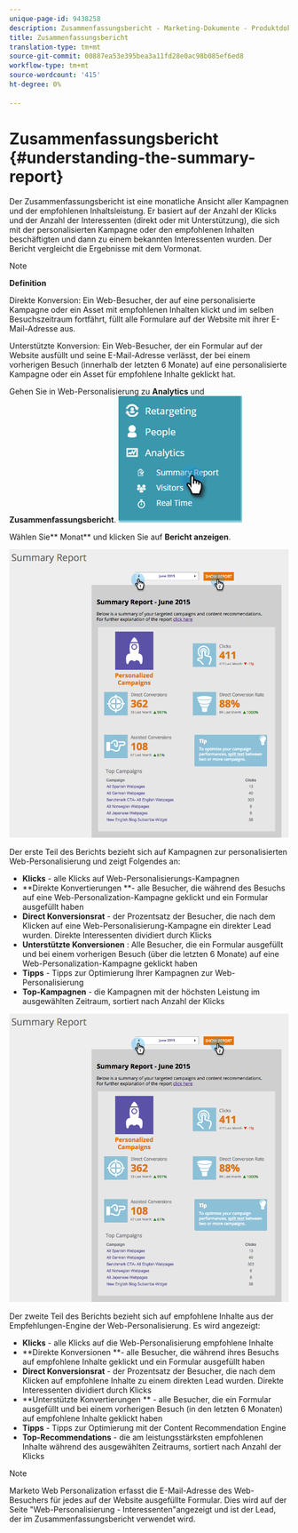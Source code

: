 ```yaml
---
unique-page-id: 9438258
description: Zusammenfassungsbericht - Marketing-Dokumente - Produktdokumentation
title: Zusammenfassungsbericht
translation-type: tm+mt
source-git-commit: 00887ea53e395bea3a11fd28e0ac98b085ef6ed8
workflow-type: tm+mt
source-wordcount: '415'
ht-degree: 0%

---
```



# Zusammenfassungsbericht {#understanding-the-summary-report}

Der Zusammenfassungsbericht ist eine monatliche Ansicht aller Kampagnen und der empfohlenen Inhaltsleistung. Er basiert auf der Anzahl der Klicks und der Anzahl der Interessenten (direkt oder mit Unterstützung), die sich mit der personalisierten Kampagne oder den empfohlenen Inhalten beschäftigten und dann zu einem bekannten Interessenten wurden. Der Bericht vergleicht die Ergebnisse mit dem Vormonat.

>[!NOTE]
>
>**Definition**
>
>Direkte Konversion: Ein Web-Besucher, der auf eine personalisierte Kampagne oder ein Asset mit empfohlenen Inhalten klickt und im selben Besuchszeitraum fortfährt, füllt alle Formulare auf der Website mit ihrer E-Mail-Adresse aus.
>
>Unterstützte Konversion: Ein Web-Besucher, der ein Formular auf der Website ausfüllt und seine E-Mail-Adresse verlässt, der bei einem vorherigen Besuch (innerhalb der letzten 6 Monate) auf eine personalisierte Kampagne oder ein Asset für empfohlene Inhalte geklickt hat.

Gehen Sie in Web-Personalisierung zu **Analytics** und **Zusammenfassungsbericht**.   ![](assets/image2016-4-6-10-3a15-3a58.png)

Wählen Sie** Monat** und klicken Sie auf **Bericht anzeigen**.

![](assets/2.png)

Der erste Teil des Berichts bezieht sich auf Kampagnen zur personalisierten Web-Personalisierung und zeigt Folgendes an:

* **Klicks**  - alle Klicks auf Web-Personalisierungs-Kampagnen
* **Direkte Konvertierungen **- alle Besucher, die während des Besuchs auf eine Web-Personalization-Kampagne geklickt und ein Formular ausgefüllt haben
* **Direct Konversionsrat**  - der Prozentsatz der Besucher, die nach dem Klicken auf eine Web-Personalisierung-Kampagne ein direkter Lead wurden. Direkte Interessenten dividiert durch Klicks
* **Unterstützte Konversionen** : Alle Besucher, die ein Formular ausgefüllt und bei einem vorherigen Besuch (über die letzten 6 Monate) auf eine Web-Personalization-Kampagne geklickt haben
* **Tipps**  - Tipps zur Optimierung Ihrer Kampagnen zur Web-Personalisierung
* **Top-Kampagnen**  - die Kampagnen mit der höchsten Leistung im ausgewählten Zeitraum, sortiert nach Anzahl der Klicks

![](assets/3.png)

Der zweite Teil des Berichts bezieht sich auf empfohlene Inhalte aus der Empfehlungen-Engine der Web-Personalisierung. Es wird angezeigt:

* **Klicks**  - alle Klicks auf die Web-Personalisierung empfohlene Inhalte
* **Direkte Konversionen **- alle Besucher, die während ihres Besuchs auf empfohlene Inhalte geklickt und ein Formular ausgefüllt haben
* **Direct Konversionsrat**  - der Prozentsatz der Besucher, die nach dem Klicken auf empfohlene Inhalte zu einem direkten Lead wurden. Direkte Interessenten dividiert durch Klicks
* **Unterstützte Konvertierungen ** - alle Besucher, die ein Formular ausgefüllt und bei einem vorherigen Besuch (in den letzten 6 Monaten) auf empfohlene Inhalte geklickt haben
* **Tipps**  - Tipps zur Optimierung mit der Content Recommendation Engine
* **Top-Recommendations**  - die am leistungsstärksten empfohlenen Inhalte während des ausgewählten Zeitraums, sortiert nach Anzahl der Klicks

>[!NOTE]
>
>Marketo Web Personalization erfasst die E-Mail-Adresse des Web-Besuchers für jedes auf der Website ausgefüllte Formular. Dies wird auf der Seite &quot;Web-Personalisierung - Interessenten&quot;angezeigt und ist der Lead, der im Zusammenfassungsbericht verwendet wird.

